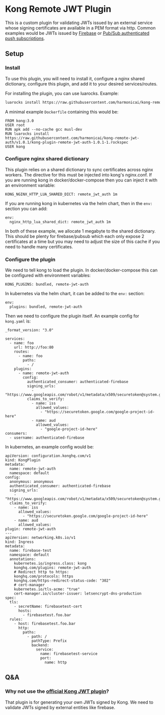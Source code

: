 Kong Remote JWT Plugin
======================

This is a custom plugin for validating JWTs issued by an external service whose signing certificates are available in a PEM format via http. Common examples would be JWTs issued by [Firebase](https://firebase.google.com/) or [Pub/Sub authenticated push subscriptions](https://cloud.google.com/pubsub/docs/push#authentication).

Setup
-----

### Install

To use this plugin, you will need to install it, configure a nginx shared dictionary, configure this plugin, and add it to your desired services/routes.

For installing the plugin, you can use luarocks. Example:

```sh
luarocks install https://raw.githubusercontent.com/harmonicai/kong-remote-jwt-auth/v1.0.1/kong-plugin-remote-jwt-auth-1.0.1-1.rockspec
```

A minimal example `Dockerfile` containing this would be:
```
FROM kong:3.0
USER root
RUN apk add --no-cache gcc musl-dev
RUN luarocks install https://raw.githubusercontent.com/harmonicai/kong-remote-jwt-auth/v1.0.1/kong-plugin-remote-jwt-auth-1.0.1-1.rockspec
USER kong
```

### Configure nginx shared dictionary

This plugin relies on a shared dictionary to sync certificates across nginx workers. The directive for this must be injected into kong's nginx.conf. If you are running kong in docker/docker-compose then you can inject it with an environment variable:
```
KONG_NGINX_HTTP_LUA_SHARED_DICT: remote_jwt_auth 1m
```

If you are running kong in kubernetes via the helm chart, then in the `env:` section you can add:
```
env:
  nginx_http_lua_shared_dict: remote_jwt_auth 1m
```

In both of these example, we allocate 1 megabyte to the shared dictionary. This should be plenty for firebase/pubsub which each only expose 2 certificates at a time but you may need to adjust the size of this cache if you need to handle many certificates.

### Configure the plugin

We need to tell kong to load the plugin. In docker/docker-compose this can be configured with environment variables:
```
KONG_PLUGINS: bundled, remote-jwt-auth
```

In kubernetes via the helm chart, it can be added to the `env:` section:
```
env:
  plugins: bundled, remote-jwt-auth
```

Then we need to configure the plugin itself. An example config for `kong.yaml` is:
```
_format_version: "3.0"

services:
  - name: foo
    url: http://foo:80
    routes:
      - name: foo
        paths:
          - /
    plugins:
      - name: remote-jwt-auth
        config:
          authenticated_consumer: authenticated-firebase
          signing_urls:
            - "https://www.googleapis.com/robot/v1/metadata/x509/securetoken@system.gserviceaccount.com"
          claims_to_verify:
            - name: iss
              allowed_values:
                - "https://securetoken.google.com/google-project-id-here"
            - name: aud
              allowed_values:
                - "google-project-id-here"
consumers:
  - username: authenticated-firebase
```

In kubernetes, an example config would be:
```
apiVersion: configuration.konghq.com/v1
kind: KongPlugin
metadata:
  name: remote-jwt-auth
  namespace: default
config:
  anonymous: anonymous
  authenticated_consumer: authenticated-firebase
  signing_urls:
    - "https://www.googleapis.com/robot/v1/metadata/x509/securetoken@system.gserviceaccount.com"
  claims_to_verify:
    - name: iss
      allowed_values:
        - "https://securetoken.google.com/google-project-id-here"
    - name: aud
      allowed_values:
plugin: remote-jwt-auth
---
apiVersion: networking.k8s.io/v1
kind: Ingress
metadata:
  name: firebase-test
  namespace: default
  annotations:
    kubernetes.io/ingress.class: kong
    konghq.com/plugins: remote-jwt-auth
    # Redirect http to https:
    konghq.com/protocols: https
    konghq.com/https-redirect-status-code: "302"
    # cert-manager
    kubernetes.io/tls-acme: "true"
    cert-manager.io/cluster-issuer: letsencrypt-dns-production
spec:
  tls:
    - secretName: firebasetest-cert
      hosts:
        - firebasetest.foo.bar
  rules:
    - host: firebasetest.foo.bar
      http:
        paths:
          - path: /
            pathType: Prefix
            backend:
              service:
                name: firebasetest-service
                port:
                  name: http
```


Q&A
---

### Why not use the [official Kong JWT plugin](https://docs.konghq.com/hub/kong-inc/jwt/)?

That plugin is for generating your own JWTs signed by Kong. We need to validate JWTs signed by external entities like firebase.
